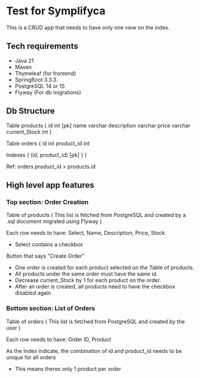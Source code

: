 # Test for Symplifyca
This is a CRUD app that needs to have only one view on the index.

## Tech requirements
- Java 21
- Maven
- Thymeleaf (for frontend)
- SpringBoot 3.3.3.
- PostgreSQL 14 or 15
- Flyway (For db migrations)

## Db Structure
Table products {
  id int [pk]
  name varchar
  description varchar
  price varchar
  current_Stock int
}

Table orders {
  id int
  product_id int

  Indexes {
    (id, product_id) [pk]
  }
}

Ref: orders.product_id > products.id

## High level app features
### Top section: Order Creation
Table of products ( This list is fetched from PostgreSQL and created by a .sql document migrated using Flyway )

  Each row needs to have: Select, Name, Description, Price, Stock
  - Select contains a checkbox

  Button that says "Create Order"
  - One order is created for each product selected on the Table of products. 
  - All products under the same order must have the same id.
  - Decrease current_Stock by 1 for each product on the order.
  - After an order is created, all products need to have the checkbox disabled again

### Bottom section: List of Orders
Table of orders ( This list is fetched from PostgreSQL and created by the user )

  Each row needs to have: Order ID, Product

  As the Index indicate, the combination of id and product_id needs to be unique for all orders
  - This means theres only 1 product per order